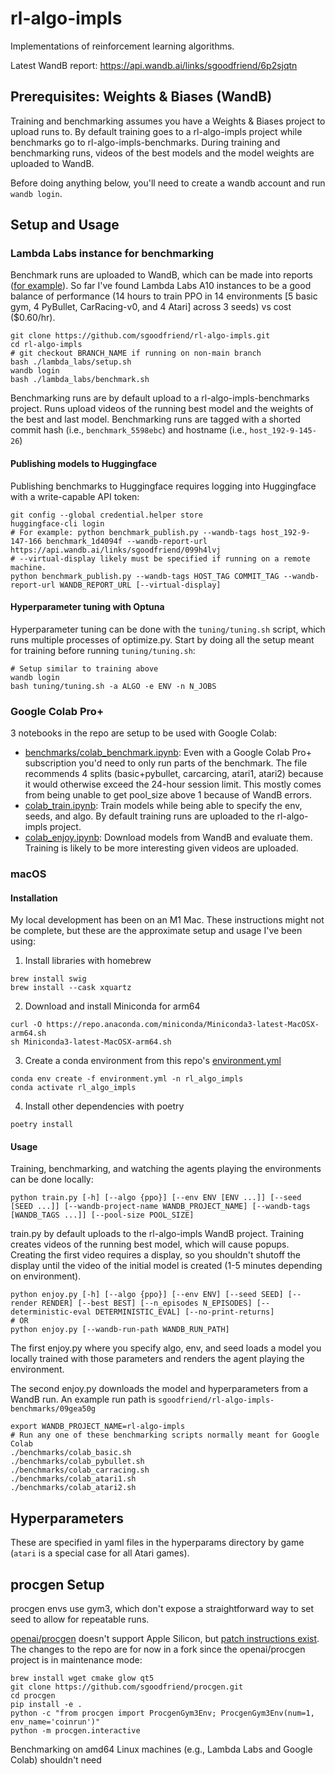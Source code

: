 # rl-algo-impls

Implementations of reinforcement learning algorithms.

Latest WandB report: https://api.wandb.ai/links/sgoodfriend/6p2sjqtn

## Prerequisites: Weights & Biases (WandB)

Training and benchmarking assumes you have a Weights & Biases project to upload runs to.
By default training goes to a rl-algo-impls project while benchmarks go to
rl-algo-impls-benchmarks. During training and benchmarking runs, videos of the best
models and the model weights are uploaded to WandB.

Before doing anything below, you'll need to create a wandb account and run `wandb
login`.

## Setup and Usage

### Lambda Labs instance for benchmarking

Benchmark runs are uploaded to WandB, which can be made into reports ([for
example](https://api.wandb.ai/links/sgoodfriend/6p2sjqtn)). So far I've found Lambda
Labs A10 instances to be a good balance of performance (14 hours to train PPO in 14
environments [5 basic gym, 4 PyBullet, CarRacing-v0, and 4 Atari] across 3 seeds) vs
cost ($0.60/hr).

```
git clone https://github.com/sgoodfriend/rl-algo-impls.git
cd rl-algo-impls
# git checkout BRANCH_NAME if running on non-main branch
bash ./lambda_labs/setup.sh
wandb login
bash ./lambda_labs/benchmark.sh
```

Benchmarking runs are by default upload to a rl-algo-impls-benchmarks project. Runs upload
videos of the running best model and the weights of the best and last model.
Benchmarking runs are tagged with a shorted commit hash (i.e., `benchmark_5598ebc`) and
hostname (i.e., `host_192-9-145-26`)

#### Publishing models to Huggingface

Publishing benchmarks to Huggingface requires logging into Huggingface with a
write-capable API token:

```
git config --global credential.helper store
huggingface-cli login
# For example: python benchmark_publish.py --wandb-tags host_192-9-147-166 benchmark_1d4094f --wandb-report-url https://api.wandb.ai/links/sgoodfriend/099h4lvj
# --virtual-display likely must be specified if running on a remote machine.
python benchmark_publish.py --wandb-tags HOST_TAG COMMIT_TAG --wandb-report-url WANDB_REPORT_URL [--virtual-display]
```

#### Hyperparameter tuning with Optuna

Hyperparameter tuning can be done with the `tuning/tuning.sh` script, which runs
multiple processes of optimize.py. Start by doing all the setup meant for training
before running `tuning/tuning.sh`:

```
# Setup similar to training above
wandb login
bash tuning/tuning.sh -a ALGO -e ENV -n N_JOBS
```

### Google Colab Pro+

3 notebooks in the repo are setup to be used with Google Colab:

- [benchmarks/colab_benchmark.ipynb](https://github.com/sgoodfriend/rl-algo-impls/tree/main/benchmarks#:~:text=colab_benchmark.ipynb):
  Even with a Google Colab Pro+ subscription you'd need to only run parts of the
  benchmark. The file recommends 4 splits (basic+pybullet, carcarcing, atari1, atari2)
  because it would otherwise exceed the 24-hour session limit. This mostly comes from
  being unable to get pool_size above 1 because of WandB errors.
- [colab_train.ipynb](https://github.com/sgoodfriend/rl-algo-impls/blob/main/colab_train.ipynb):
  Train models while being able to specify the env, seeds, and algo. By default training
  runs are uploaded to the rl-algo-impls project.
- [colab_enjoy.ipynb](https://github.com/sgoodfriend/rl-algo-impls/blob/main/colab_enjoy.ipynb):
  Download models from WandB and evaluate them. Training is likely to be more
  interesting given videos are uploaded.

### macOS

#### Installation

My local development has been on an M1 Mac. These instructions might not be complete,
but these are the approximate setup and usage I've been using:

1. Install libraries with homebrew

```
brew install swig
brew install --cask xquartz
```

2. Download and install Miniconda for arm64

```
curl -O https://repo.anaconda.com/miniconda/Miniconda3-latest-MacOSX-arm64.sh
sh Miniconda3-latest-MacOSX-arm64.sh
```

3. Create a conda environment from this repo's
   [environment.yml](https://github.com/sgoodfriend/rl-algo-impls/blob/main/environment.yml)

```
conda env create -f environment.yml -n rl_algo_impls
conda activate rl_algo_impls
```

4. Install other dependencies with poetry

```
poetry install
```

#### Usage

Training, benchmarking, and watching the agents playing the environments can be done
locally:

```
python train.py [-h] [--algo {ppo}] [--env ENV [ENV ...]] [--seed [SEED ...]] [--wandb-project-name WANDB_PROJECT_NAME] [--wandb-tags [WANDB_TAGS ...]] [--pool-size POOL_SIZE]
```

train.py by default uploads to the rl-algo-impls WandB project. Training creates videos
of the running best model, which will cause popups. Creating the first video requires a
display, so you shouldn't shutoff the display until the video of the initial model is
created (1-5 minutes depending on environment).

```
python enjoy.py [-h] [--algo {ppo}] [--env ENV] [--seed SEED] [--render RENDER] [--best BEST] [--n_episodes N_EPISODES] [--deterministic-eval DETERMINISTIC_EVAL] [--no-print-returns]
# OR
python enjoy.py [--wandb-run-path WANDB_RUN_PATH]
```

The first enjoy.py where you specify algo, env, and seed loads a model you locally
trained with those parameters and renders the agent playing the environment.

The second enjoy.py downloads the model and hyperparameters from a WandB run. An
example run path is `sgoodfriend/rl-algo-impls-benchmarks/09gea50g`

```
export WANDB_PROJECT_NAME=rl-algo-impls
# Run any one of these benchmarking scripts normally meant for Google Colab
./benchmarks/colab_basic.sh
./benchmarks/colab_pybullet.sh
./benchmarks/colab_carracing.sh
./benchmarks/colab_atari1.sh
./benchmarks/colab_atari2.sh
```

## Hyperparameters

These are specified in yaml files in the hyperparams directory by game (`atari` is a
special case for all Atari games).

## procgen Setup

procgen envs use gym3, which don't expose a straightforward way to set seed to allow for
repeatable runs.

[openai/procgen](https://github.com/openai/procgen) doesn't support Apple Silicon, but [patch
instructions exist](https://github.com/openai/procgen/issues/69). The changes to the
repo are for now in a fork since the openai/procgen project is in maintenance mode:

```
brew install wget cmake glow qt5
git clone https://github.com/sgoodfriend/procgen.git
cd procgen
pip install -e .
python -c "from procgen import ProcgenGym3Env; ProcgenGym3Env(num=1, env_name='coinrun')"
python -m procgen.interactive
```

Benchmarking on amd64 Linux machines (e.g., Lambda Labs and Google Colab) shouldn't need
